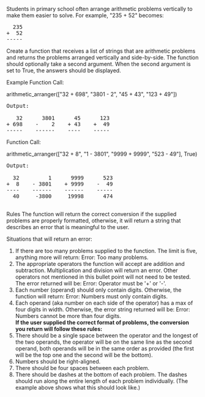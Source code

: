 Students in primary school often arrange arithmetic problems vertically to make them easier to solve. For example, "235 + 52" becomes:
<pre>
  235
+  52
-----
</pre>
Create a function that receives a list of strings that are arithmetic problems and returns the problems arranged vertically and side-by-side. The function should optionally take a second argument. When the second argument is set to True, the answers should be displayed.

Example
Function Call:

arithmetic_arranger(["32 + 698", "3801 - 2", "45 + 43", "123 + 49"])
<pre>
Output:

   32      3801      45      123
+ 698    -    2    + 43    +  49
-----    ------    ----    -----
</pre>
Function Call:

arithmetic_arranger(["32 + 8", "1 - 3801", "9999 + 9999", "523 - 49"], True)
<pre>
Output:

  32         1      9999      523
+  8    - 3801    + 9999    -  49
----    ------    ------    -----
  40     -3800     19998      474
 </pre>
Rules
The function will return the correct conversion if the supplied problems are properly formatted, otherwise, it will return a string that describes an error that is meaningful to the user.

Situations that will return an error:
<ol>
<li>If there are too many problems supplied to the function. The limit is five, anything more will return: Error: Too many problems.</li>
<li>The appropriate operators the function will accept are addition and subtraction. Multiplication and division will return an error. Other operators not mentioned in this bullet point will not need to be tested. The error returned will be: Error: Operator must be '+' or '-'.</li>
<li>Each number (operand) should only contain digits. Otherwise, the function will return: Error: Numbers must only contain digits.</li>
<li>Each operand (aka number on each side of the operator) has a max of four digits in width. Otherwise, the error string returned will be: Error: Numbers cannot be more than four digits.</li>
<b>If the user supplied the correct format of problems, the conversion you return will follow these rules:</b>
<li>There should be a single space between the operator and the longest of the two operands, the operator will be on the same line as the second operand, both operands will be in the same order as provided (the first will be the top one and the second will be the bottom).</li>
<li>Numbers should be right-aligned.</li>
<li>There should be four spaces between each problem.</li>
<li>There should be dashes at the bottom of each problem. The dashes should run along the entire length of each problem individually. (The example above shows what this should look like.)</li>
</ol>
